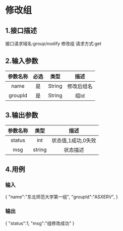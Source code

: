 # 修改组

## 1.接口描述

接口请求域名:group/nodify
修改组
请求方式:get

## 2.输入参数

| 参数名称  | 必选  |  类型  |         描述         |
| :-------: | :---: | :----: | :------------------: |
| name | 是 | String | 修改后组名 |
| groupId | 是 | String | 组Id |

## 3.输出参数

|  参数名称  |  类型  |         描述         |
| :-------: | :----: | :------------------: |
| status | int | 状态值,1成功,0失败 |
| msg | string | 状态描述 |

## 4.用例

### 输入

{
    "name":"东北师范大学第一组",
    "groupId":"ASXERV",
}

### 输出

{
    "status":1,
    "msg":"组修改成功"
}
